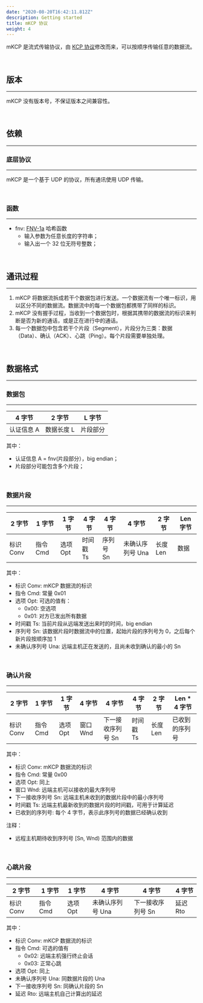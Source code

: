 ```yaml
---
date: "2020-08-20T16:42:11.812Z"
description: Getting started
title: mKCP 协议
weight: 4
---
```


mKCP 是流式传输协议，由 [KCP 协议](https://github.com/skywind3000/kcp)修改而来，可以按顺序传输任意的数据流。

<br />

## 版本

---

mKCP 没有版本号，不保证版本之间兼容性。

<br />

## 依赖

---

### 底层协议

---

mKCP 是一个基于 UDP 的协议，所有通讯使用 UDP 传输。

<br />

### 函数

---

- fnv: [FNV-1a](https://en.wikipedia.org/wiki/Fowler%E2%80%93Noll%E2%80%93Vo_hash_function) 哈希函数
  - 输入参数为任意长度的字符串；
  - 输入出一个 32 位无符号整数；

<br />

## 通讯过程

---

1. mKCP 将数据流拆成若干个数据包进行发送。一个数据流有一个唯一标识，用以区分不同的数据流。数据流中的每一个数据包都携带了同样的标识。
1. mKCP 没有握手过程，当收到一个数据包时，根据其携带的数据流的标识来判断是否为新的通话，或是正在进行中的通话。
1. 每一个数据包中包含若干个片段（Segment），片段分为三类：数据（Data）、确认（ACK）、心跳（Ping）。每个片段需要单独处理。

<br />

## 数据格式

---

### 数据包

---

| 4 字节     | 2 字节     | L 字节   |
| ---------- | ---------- | -------- |
| 认证信息 A | 数据长度 L | 片段部分 |

其中：

- 认证信息 A = fnv(片段部分），big endian；
- 片段部分可能包含多个片段；

<br />

### 数据片段

---

| 2 字节    | 1 字节   | 1 字节   | 4 字节    | 4 字节    | 4 字节           | 2 字节   | Len 字节 |
| --------- | -------- | -------- | --------- | --------- | ---------------- | -------- | -------- |
| 标识 Conv | 指令 Cmd | 选项 Opt | 时间戳 Ts | 序列号 Sn | 未确认序列号 Una | 长度 Len | 数据     |

其中：

- 标识 Conv: mKCP 数据流的标识
- 指令 Cmd: 常量 0x01
- 选项 Opt: 可选的值有：
  - 0x00: 空选项
  - 0x01: 对方已发出所有数据
- 时间戳 Ts: 当前片段从远端发送出来时的时间，big endian
- 序列号 Sn: 该数据片段时数据流中的位置，起始片段的序列号为 0，之后每个新片段按顺序加 1
- 未确认序列号 Una: 远端主机正在发送的，且尚未收到确认的最小的 Sn

<br />

### 确认片段

---

| 2 字节    | 1 字节   | 1 字节   | 4 字节   | 4 字节            | 4 字节    | 2 字节   | Len \* 4 字节  |
| --------- | -------- | -------- | -------- | ----------------- | --------- | -------- | -------------- |
| 标识 Conv | 指令 Cmd | 选项 Opt | 窗口 Wnd | 下一接收序列号 Sn | 时间戳 Ts | 长度 Len | 已收到的序列号 |

其中：

- 标识 Conv: mKCP 数据流的标识
- 指令 Cmd: 常量 0x00
- 选项 Opt: 同上
- 窗口 Wnd: 远端主机可以接收的最大序列号
- 下一接收序列号 Sn: 远端主机未收到的数据片段中的最小序列号
- 时间戳 Ts: 远端主机最新收到的数据片段的时间戳，可用于计算延迟
- 已收到的序列号: 每个 4 字节，表示此序列号的数据已经确认收到

注释：

- 远程主机期待收到序列号 [Sn, Wnd) 范围内的数据

<br />

### 心跳片段

---

| 2 字节    | 1 字节   | 1 字节   | 4 字节           | 4 字节            | 4 字节   |
| --------- | -------- | -------- | ---------------- | ----------------- | -------- |
| 标识 Conv | 指令 Cmd | 选项 Opt | 未确认序列号 Una | 下一接收序列号 Sn | 延迟 Rto |

其中：

- 标识 Conv: mKCP 数据流的标识
- 指令 Cmd: 可选的值有
  - 0x02: 远端主机强行终止会话
  - 0x03: 正常心跳
- 选项 Opt: 同上
- 未确认序列号 Una: 同数据片段的 Una
- 下一接收序列号 Sn: 同确认片段的 Sn
- 延迟 Rto: 远端主机自己计算出的延迟
